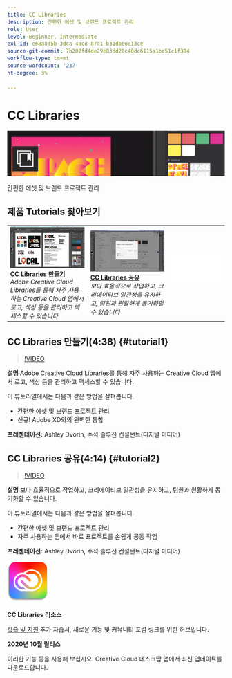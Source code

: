 ```yaml
---
title: CC Libraries
description: 간편한 에셋 및 브랜드 프로젝트 관리
role: User
level: Beginner, Intermediate
exl-id: e68a8d5b-3dca-4ac8-87d1-b31dbe0e13ce
source-git-commit: 7b202fd4de29e83dd28c40dc6115a1be51c1f384
workflow-type: tm+mt
source-wordcount: '237'
ht-degree: 3%

---
```


# CC Libraries

![튜토리얼 메인 이미지](../assets/CCLibs.jpg)

간편한 에셋 및 브랜드 프로젝트 관리

## 제품 Tutorials 찾아보기

<table style="table-layout:fixed">
<tr>
 <td>
   <a href="cclibraries.md#tutorial1">
      <img alt="CC Libraries 만들기" src="../assets/libraries_create_dvorin_thumbnail.jpg" />
   </a>
    <div>
   <a href="cclibraries.md#tutorial1"><strong>CC Libraries 만들기</strong></a>
    </div>
    <em>Adobe Creative Cloud Libraries를 통해 자주 사용하는 Creative Cloud 앱에서 로고, 색상 등을 관리하고 액세스할 수 있습니다</em>
    <br>
  </td>
   <td>
   <a href="cclibraries.md#tutorial2">
      <img alt="CC Libraries 공유" src="../assets/libraries_share_dvorin_thumbnail.jpg" />
   </a>
    <div>
   <a href="cclibraries.md#tutorial2"><strong>CC Libraries 공유</strong></a>
    </div>
    <em>보다 효율적으로 작업하고, 크리에이티브 일관성을 유지하고, 팀원과 원활하게 동기화할 수 있습니다</em>
    <br>
  </td>
  <td>
    <img alt="스페이서" src="../assets/Whitespacer.png" />
    <div>
    <br>
  </td>
</tr>
</table>

## CC Libraries 만들기(4:38) {#tutorial1}

>[!VIDEO](https://video.tv.adobe.com/v/326802?hidetitle=true)

**설명**
Adobe Creative Cloud Libraries를 통해 자주 사용하는 Creative Cloud 앱에서 로고, 색상 등을 관리하고 액세스할 수 있습니다.

이 튜토리얼에서는 다음과 같은 방법을 살펴봅니다.
* 간편한 에셋 및 브랜드 프로젝트 관리
* 신규! Adobe XD와의 완벽한 통합

**프레젠테이션:**
Ashley Dvorin, 수석 솔루션 컨설턴트(디지털 미디어)

## CC Libraries 공유(4:14) {#tutorial2}

>[!VIDEO](https://video.tv.adobe.com/v/326803?hidetitle=true)

**설명**
보다 효율적으로 작업하고, 크리에이티브 일관성을 유지하고, 팀원과 원활하게 동기화할 수 있습니다.

이 튜토리얼에서는 다음과 같은 방법을 살펴봅니다.
* 간편한 에셋 및 브랜드 프로젝트 관리
* 자주 사용하는 앱에서 바로 프로젝트를 손쉽게 공동 작업

**프레젠테이션:**
Ashley Dvorin, 수석 솔루션 컨설턴트(디지털 미디어)

![CC Libraries 로고](../assets/cc_appicon_96.png)

**CC Libraries 리소스**

[학습 및 지원](https://helpx.adobe.com/creative-cloud/help/libraries.html) 추가 자습서, 새로운 기능 및 커뮤니티 포럼 링크를 위한 허브입니다.

**2020년 10월 릴리스**

이러한 기능 등을 사용해 보십시오. Creative Cloud 데스크탑 앱에서 최신 업데이트를 다운로드합니다.
